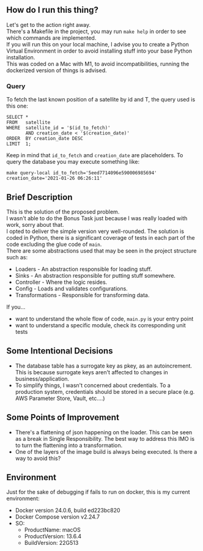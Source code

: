 ## How do I run this thing?
Let's get to the action right away.  
There's a Makefile in the project, you may run `make help` in order to see which commands are implemented.  
If you will run this on your local machine, I advise you to create a Python Virtual Environment in order to avoid 
installing stuff into your base Python installation.  
This was coded on a Mac with M1, to avoid incompatibilities, running the dockerized version of things is advised.

### Query
To fetch the last known position of a satellite by id and T, the query used is this one:
```
SELECT *
FROM   satellite
WHERE  satellite_id = '$(id_to_fetch)'
       AND creation_date < '$(creation_date)'
ORDER  BY creation_date DESC
LIMIT  1; 
```
Keep in mind that `id_to_fetch` and `creation_date` are placeholders.
To query the database you may execute something like:
```
make query-local id_to_fetch='5eed7714096e590006985694' creation_date='2021-01-26 06:26:11' 
```


## Brief Description
This is the solution of the proposed problem.  
I wasn't able to do the Bonus Task just because I was really loaded with work, sorry about that.    
I opted to deliver the simple version very well-rounded.
The solution is coded in Python, there is a significant coverage of tests in each part of the code excluding the glue
code of `main`.  
There are some abstractions used that may be seen in the project structure such as:

- Loaders - An abstraction responsible for loading stuff.  
- Sinks - An abstraction responsible for putting stuff somewhere.
- Controller - Where the logic resides.
- Config - Loads and validates configurations.
- Transformations - Responsible for transforming data.

If you...
- want to understand the whole flow of code, `main.py` is your entry point
- want to understand a specific module, check its corresponding unit tests

## Some Intentional Decisions
- The database table has a surrogate key as pkey, as an autoincrement. This is because surrogate keys aren't affected to changes in business/application.
- To simplify things, I wasn't concerned about credentials. To a production system, credentials should be stored in a secure place (e.g. AWS Parameter Store, Vault, etc....)

## Some Points of Improvement
- There's a flattening of json happening on the loader. This can be seen as a break in Single Responsibility. The best way to address this IMO is to turn the flattening into a transformation.
- One of the layers of the image build is always being executed. Is there a way to avoid this?

## Environment
Just for the sake of debugging if fails to run on docker, this is my current environment:
- Docker version 24.0.6, build ed223bc820
- Docker Compose version v2.24.7
- SO:
  - ProductName:		macOS
  - ProductVersion:		13.6.4
  - BuildVersion:		22G513